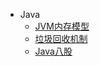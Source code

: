 - Java
  - [JVM内存模型](/编程语言/Java/JVM内存模型.md)
  - [垃圾回收机制](/编程语言/Java/GC.md)
  - [Java八股](/编程语言/Java/JJava八股.md)
